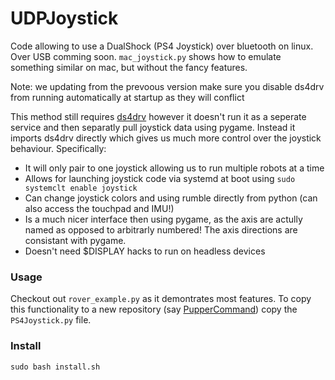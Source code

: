 # UDPJoystick

Code allowing to use a DualShock (PS4 Joystick) over bluetooth on linux. Over USB comming soon. `mac_joystick.py` shows how to emulate something similar on mac, but without the fancy features.

Note: we updating from the prevoous version make sure you disable ds4drv from running automatically at startup as they will conflict

This method still requires [ds4drv](https://github.com/chrippa/ds4drv) however it doesn't run it as a seperate service and then separatly pull joystick data using  pygame. Instead it imports ds4drv directly which gives us much more control over the joystick behaviour. Specifically:

- It will only pair to one joystick allowing us to run multiple robots at a time
- Allows for launching joystick code via systemd at boot using `sudo systemclt enable joystick`
- Can change joystick colors and using rumble directly from python (can also access the touchpad and IMU!)
- Is a much nicer interface then using pygame, as the axis are actully named as opposed to arbitrarly numbered! The axis directions are consistant with pygame. 
- Doesn't need $DISPLAY hacks to run on headless devices

### Usage

Checkout out `rover_example.py` as it demontrates most features. 
To copy this functionality to a new repository (say [PupperCommand](https://github.com/stanfordroboticsclub/PupperCommand)) copy the `PS4Joystick.py` file. 


### Install

``` sudo bash install.sh ```
